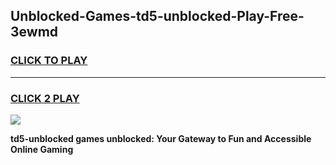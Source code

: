 
## Unblocked-Games-td5-unblocked-Play-Free-3ewmd
<h3>
<a href="https://premium76.site?title=td5-unblocked&ref=18A1">CLICK TO PLAY</a></h3>
<hr>

<h3>
<a href="https://premium76.site?title=td5-unblocked&ref=18A1">CLICK 2 PLAY</a>
  
</h3>

<a href="https://premium76.site?title=td5-unblocked&ref=18A1"><img src="https://clearcache.store/games.png"></a>


**td5-unblocked games unblocked: Your Gateway to Fun and Accessible Online Gaming**
